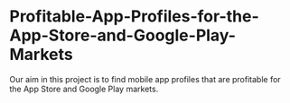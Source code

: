 # Profitable-App-Profiles-for-the-App-Store-and-Google-Play-Markets
Our aim in this project is to find mobile app profiles that are profitable for the App Store and Google Play markets.

